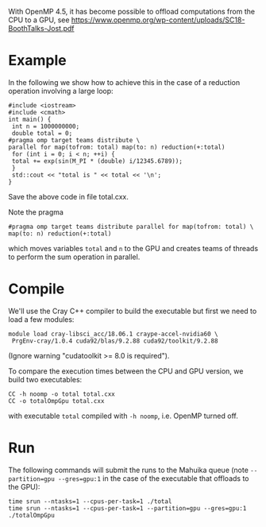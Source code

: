 With OpenMP 4.5, it has become possible to offload computations from the
CPU to a GPU,
see <https://www.openmp.org/wp-content/uploads/SC18-BoothTalks-Jost.pdf>

# Example

In the following we show how to achieve this in the case of a reduction
operation involving a large loop:

    #include <iostream>
    #include <cmath>
    int main() {
     int n = 1000000000;
     double total = 0;
    #pragma omp target teams distribute \
    parallel for map(tofrom: total) map(to: n) reduction(+:total)
     for (int i = 0; i < n; ++i) {
     total += exp(sin(M_PI * (double) i/12345.6789));
     }
     std::cout << "total is " << total << '\n';
    }

Save the above code in file total.cxx.

Note the pragma

    #pragma omp target teams distribute parallel for map(tofrom: total) \
    map(to: n) reduction(+:total)

which moves variables `total` and `n` to the GPU and creates teams of
threads to perform the sum operation in parallel. 

# Compile

We'll use the Cray C++ compiler to build the executable but first we
need to load a few modules:

    module load cray-libsci_acc/18.06.1 craype-accel-nvidia60 \
     PrgEnv-cray/1.0.4 cuda92/blas/9.2.88 cuda92/toolkit/9.2.88

(Ignore warning "<span class="s1">cudatoolkit &gt;= 8.0 is
required").</span>

To compare the execution times between the CPU and GPU version, we build
two executables:

    CC -h noomp -o total total.cxx
    CC -o totalOmpGpu total.cxx

with executable `total` compiled with `-h noomp`, i.e. OpenMP turned
off.

# Run

The following commands will submit the runs to the Mahuika queue (note
`--partition=gpu --gres=gpu:1` in the case of the executable that
offloads to the GPU):

    time srun --ntasks=1 --cpus-per-task=1 ./total
    time srun --ntasks=1 --cpus-per-task=1 --partition=gpu --gres=gpu:1 ./totalOmpGpu

<table>
<colgroup>
<col style="width: 50%" />
<col style="width: 50%" />
</colgroup>
<tbody>
<tr class="odd">
</tr>
<tr class="even">
</tr>
<tr class="odd">
</tr>
</tbody>
</table>
